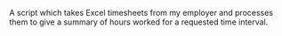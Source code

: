 A script which takes Excel timesheets from my employer and processes them to 
give a summary of hours worked for a requested time interval.


